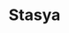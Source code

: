 ---
title: "Stasya"
description: "I am a young and bright brunette. As an escort girl, I have prepared many great images for you. I can become an innocent schoolgirl or a strict teacher, and we can play any role-playing games and enjoy each other.
I get higher education and study languages, so nothing will prevent us from understanding each other with half a word and enjoying our time together.

Escorting has become a hobby for me. For me to be with you, just write to our agency. Then the obedient escort girl will brighten up your loneliness in a cozy hotel room or keep you company in a posh restaurant. "
Price: "From 1000$"
height: "168"
weight: "51"
age: "19"
bustSize: "2"
hairColor: "brunet"
visa: "europe"
folder: stasya
mainImage: 1.webp
images:
  - 2.webp
  - 3.webp
---
